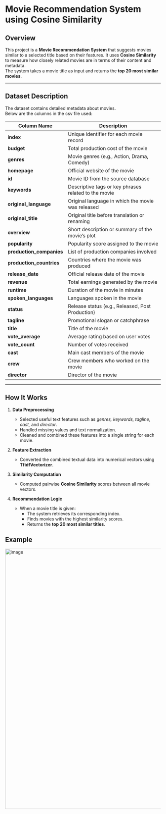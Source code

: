 # Movie Recommendation System using Cosine Similarity

## Overview
This project is a **Movie Recommendation System** that suggests movies similar to a selected title based on their features. It uses **Cosine Similarity** to measure how closely related movies are in terms of their content and metadata.  
The system takes a movie title as input and returns the **top 20 most similar movies**.

---

## Dataset Description
The dataset contains detailed metadata about movies.  
Below are the columns in the csv file used:

| Column Name | Description |
|--------------|-------------|
| **index** | Unique identifier for each movie record |
| **budget** | Total production cost of the movie |
| **genres** | Movie genres (e.g., Action, Drama, Comedy) |
| **homepage** | Official website of the movie |
| **id** | Movie ID from the source database |
| **keywords** | Descriptive tags or key phrases related to the movie |
| **original_language** | Original language in which the movie was released |
| **original_title** | Original title before translation or renaming |
| **overview** | Short description or summary of the movie’s plot |
| **popularity** | Popularity score assigned to the movie |
| **production_companies** | List of production companies involved |
| **production_countries** | Countries where the movie was produced |
| **release_date** | Official release date of the movie |
| **revenue** | Total earnings generated by the movie |
| **runtime** | Duration of the movie in minutes |
| **spoken_languages** | Languages spoken in the movie |
| **status** | Release status (e.g., Released, Post Production) |
| **tagline** | Promotional slogan or catchphrase |
| **title** | Title of the movie |
| **vote_average** | Average rating based on user votes |
| **vote_count** | Number of votes received |
| **cast** | Main cast members of the movie |
| **crew** | Crew members who worked on the movie |
| **director** | Director of the movie |

---

## How It Works
1. **Data Preprocessing**
   - Selected useful text features such as *genres, keywords, tagline, cast,* and *director*.
   - Handled missing values and text normalization.
   - Cleaned and combined these features into a single string for each movie.

2. **Feature Extraction**
   - Converted the combined textual data into numerical vectors using **TfidfVectorizer**.

3. **Similarity Computation**
   - Computed pairwise **Cosine Similarity** scores between all movie vectors.

4. **Recommendation Logic**
   - When a movie title is given:
     - The system retrieves its corresponding index.
     - Finds movies with the highest similarity scores.
     - Returns the **top 20 most similar titles**.

## Example
<img width="919" height="841" alt="image" src="https://github.com/user-attachments/assets/ee1a0598-34b8-49c2-9eab-4070e4c3c48b" />

